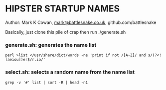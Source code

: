 HIPSTER STARTUP NAMES
=====================

Author: Mark K Cowan, mark@battlesnake.co.uk, github.com/battlesnake

Basically, just clone this pile of crap then run ./generate.sh

### generate.sh: generates the name list

    perl >list </usr/share/dict/words -ne 'print if not /[A-Z]/ and s/(?<![aeiou])er$/r.io/'

### select.sh: selects a random name from the name list

    grep -v '#' list | sort -R | head -n1
